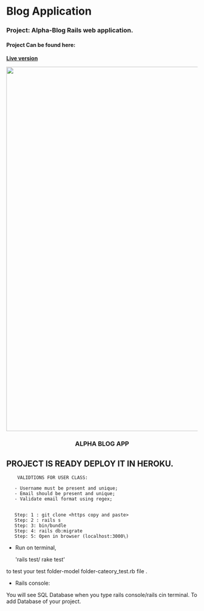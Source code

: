 # Blog Application

### Project: Alpha-Blog Rails web application.

#### Project Can be found here:
 **[Live version](https://blooming-lake-58576.herokuapp.com/)**

<p align="center">
	
<img src="https://user-images.githubusercontent.com/57604500/121777230-4bf55d80-cb91-11eb-9950-40799bb935da.png" width=956>
<br />
<h3 align="center">ALPHA BLOG APP</h3>
</p>

## PROJECT IS READY DEPLOY IT IN HEROKU.


```
    VALIDTIONS FOR USER CLASS:

   - Username must be present and unique;
   - Email should be present and unique;
   - Validate email format using regex;

```


```
   
   Step: 1 : git clone <https copy and paste>
   Step: 2 : rails s
   Step: 3: bin/bundle
   Step: 4: rails db:migrate
   Step: 5: Open in browser (localhost:3000\)

```



 *  Run on terminal,

    'rails test/ rake test'

to test your test folder-model folder-cateory_test.rb file .


 *  Rails console:

   You will see SQL Database when you type rails console/rails cin terminal. To add Database of your project.
   
   



